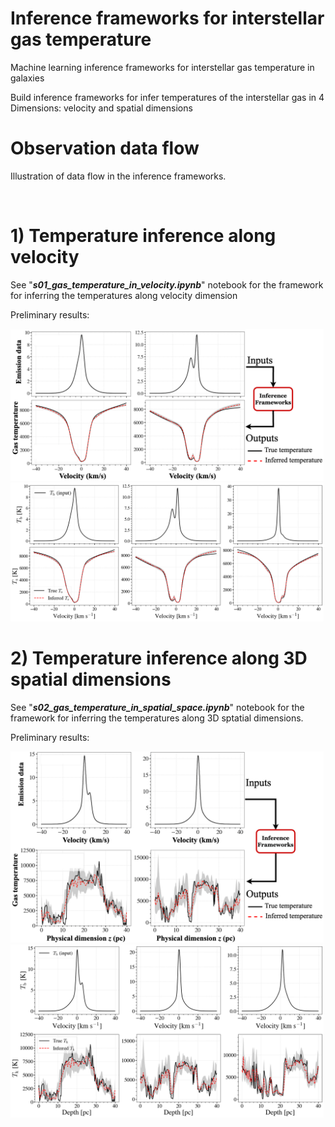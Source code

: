 # Inference frameworks for interstellar gas temperature
Machine learning inference frameworks for interstellar gas temperature in galaxies

Build inference frameworks for infer temperatures of the interstellar gas in 4 Dimensions: velocity and spatial dimensions


# Observation data flow
Illustration of data flow in the inference frameworks.

<img width="501" alt="" src="https://github.com/nv-hiep/sbi/blob/main/figs/inference_flow.png">


# 1) Temperature inference along velocity

See "**_s01_gas_temperature_in_velocity.ipynb_**" notebook for the framework for inferring the temperatures along velocity dimension

Preliminary results:

<img width="501" alt="" src="https://github.com/nv-hiep/sbi/blob/main/figs/ts.png">

<img width="501" alt="" src="https://github.com/nv-hiep/sbi/blob/main/figs/ts_vs_vel.png">



# 2) Temperature inference along 3D spatial dimensions

See "**_s02_gas_temperature_in_spatial_space.ipynb_**" notebook for the framework for inferring the temperatures along 3D sptatial dimensions.

Preliminary results:

<img width="501" alt="" src="https://github.com/nv-hiep/sbi/blob/main/figs/tk.png">

<img width="501" alt="" src="https://github.com/nv-hiep/sbi/blob/main/figs/tk_vs_z.png">

